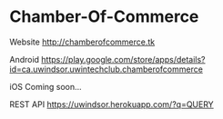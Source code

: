 # Chamber-Of-Commerce

Website
http://chamberofcommerce.tk

Android
https://play.google.com/store/apps/details?id=ca.uwindsor.uwintechclub.chamberofcommerce

iOS
Coming soon...

REST API
https://uwindsor.herokuapp.com/?q=QUERY
